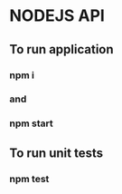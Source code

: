 # NODEJS API
## To run application
### npm i
### and
### npm start
## To run unit tests
### npm test